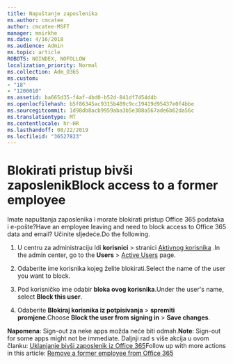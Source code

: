 ```yaml
---
title: Napuštanje zaposlenika
ms.author: cmcatee
author: cmcatee-MSFT
manager: mnirkhe
ms.date: 4/16/2018
ms.audience: Admin
ms.topic: article
ROBOTS: NOINDEX, NOFOLLOW
localization_priority: Normal
ms.collection: Adm_O365
ms.custom:
- "18"
- "1200010"
ms.assetid: ba665d35-f4af-4bd0-b52d-841df7454d4b
ms.openlocfilehash: b5f86345ac9315b489c9cc19419d95437e0f4bbe
ms.sourcegitcommit: 1d98db8acb9959aba3b5e308a567ade6b62da56c
ms.translationtype: MT
ms.contentlocale: hr-HR
ms.lasthandoff: 08/22/2019
ms.locfileid: "36527823"
---
```

# <a name="block-access-to-a-former-employee"></a><span data-ttu-id="19398-102">Blokirati pristup bivši zaposlenik</span><span class="sxs-lookup"><span data-stu-id="19398-102">Block access to a former employee</span></span>

<span data-ttu-id="19398-103">Imate napuštanja zaposlenika i morate blokirati pristup Office 365 podataka i e-pošte?</span><span class="sxs-lookup"><span data-stu-id="19398-103">Have an employee leaving and need to block access to Office 365 data and email?</span></span> <span data-ttu-id="19398-104">Učinite sljedeće.</span><span class="sxs-lookup"><span data-stu-id="19398-104">Do the following.</span></span>
  
1. <span data-ttu-id="19398-105">U centru za administraciju Idi **korisnici** \> stranici [Aktivnog korisnika](https://go.microsoft.com/fwlink/p/?linkid=834822) .</span><span class="sxs-lookup"><span data-stu-id="19398-105">In the admin center, go to the **Users** \> [Active Users](https://go.microsoft.com/fwlink/p/?linkid=834822) page.</span></span>

2. <span data-ttu-id="19398-106">Odaberite ime korisnika kojeg želite blokirati.</span><span class="sxs-lookup"><span data-stu-id="19398-106">Select the name of the user you want to block.</span></span>

3. <span data-ttu-id="19398-107">Pod korisničko ime odabir **bloka ovog korisnika**.</span><span class="sxs-lookup"><span data-stu-id="19398-107">Under the user's name, select **Block this user**.</span></span>

4. <span data-ttu-id="19398-108">Odaberite **Blokiraj korisnika iz potpisivanja** \> **spremiti promjene**.</span><span class="sxs-lookup"><span data-stu-id="19398-108">Choose **Block the user from signing in** \> **Save changes**.</span></span>

<span data-ttu-id="19398-109">**Napomena**: Sign-out za neke apps možda neće biti odmah.</span><span class="sxs-lookup"><span data-stu-id="19398-109">**Note**: Sign-out for some apps might not be immediate.</span></span> <span data-ttu-id="19398-110">Daljnji rad s više akcija u ovom članku: [Uklanjanje bivši zaposlenik iz Office 365](https://docs.microsoft.com/office365/admin/add-users/remove-former-employee)</span><span class="sxs-lookup"><span data-stu-id="19398-110">Follow up with more actions in this article: [Remove a former employee from Office 365](https://docs.microsoft.com/office365/admin/add-users/remove-former-employee)</span></span>